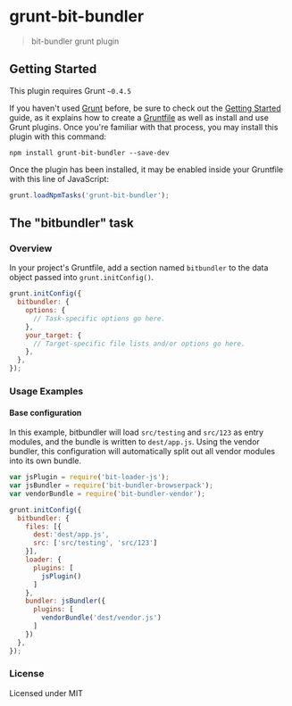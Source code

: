 # grunt-bit-bundler

> bit-bundler grunt plugin

## Getting Started
This plugin requires Grunt `~0.4.5`

If you haven't used [Grunt](http://gruntjs.com/) before, be sure to check out the [Getting Started](http://gruntjs.com/getting-started) guide, as it explains how to create a [Gruntfile](http://gruntjs.com/sample-gruntfile) as well as install and use Grunt plugins. Once you're familiar with that process, you may install this plugin with this command:

```shell
npm install grunt-bit-bundler --save-dev
```

Once the plugin has been installed, it may be enabled inside your Gruntfile with this line of JavaScript:

```js
grunt.loadNpmTasks('grunt-bit-bundler');
```

## The "bitbundler" task

### Overview
In your project's Gruntfile, add a section named `bitbundler` to the data object passed into `grunt.initConfig()`.

```js
grunt.initConfig({
  bitbundler: {
    options: {
      // Task-specific options go here.
    },
    your_target: {
      // Target-specific file lists and/or options go here.
    },
  },
});
```

### Usage Examples

#### Base configuration
In this example, bitbundler will load `src/testing` and `src/123` as entry modules, and the bundle is written to `dest/app.js`.  Using the vendor bundler, this configuration will automatically split out all vendor modules into its own bundle.

```js
var jsPlugin = require('bit-loader-js');
var jsBundler = require('bit-bundler-browserpack');
var vendorBundle = require('bit-bundler-vendor');

grunt.initConfig({
  bitbundler: {
    files: [{
      dest:'dest/app.js',
      src: ['src/testing', 'src/123']
    }],
    loader: {
      plugins: [
        jsPlugin()
      ]
    },
    bundler: jsBundler({
      plugins: [
        vendorBundle('dest/vendor.js')
      ]
    })
  },
});
```

### License

Licensed under MIT
